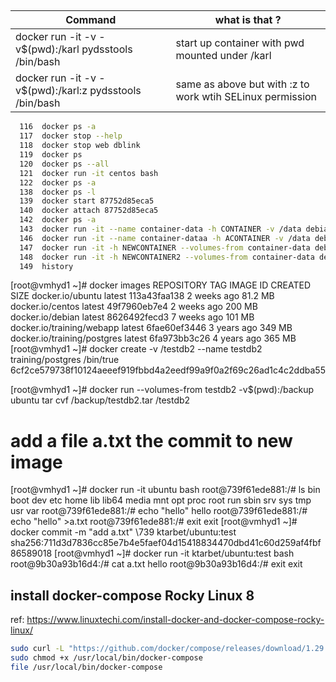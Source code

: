
## 

|Command | what is that ?|
| --- | --- |
| docker run -it -v -v$(pwd):/karl pydsstools /bin/bash|start up container with pwd mounted under /karl|
| docker run -it -v -v$(pwd):/karl:z pydsstools /bin/bash|same as above but with :z to work wtih SELinux permission|





```bash  
  116  docker ps -a
  117  docker stop --help
  118  docker stop web dblink
  119  docker ps
  120  docker ps --all
  121  docker run -it centos bash
  122  docker ps -a
  138  docker ps -l
  139  docker start 87752d85eca5
  140  docker attach 87752d85eca5
  142  docker ps -a
  143  docker run -it --name container-data -h CONTAINER -v /data debian /bin/bash
  146  docker run -it --name container-dataa -h ACONTAINER -v /data debian /bin/bash
  147  docker run -it -h NEWCONTAINER --volumes-from container-data debian bash
  148  docker run -it -h NEWCONTAINER2 --volumes-from container-data debian bash
  149  history
  ```
[root@vmhyd1 ~]# docker images
REPOSITORY                    TAG                 IMAGE ID            CREATED             SIZE
docker.io/ubuntu              latest              113a43faa138        2 weeks ago         81.2 MB
docker.io/centos              latest              49f7960eb7e4        2 weeks ago         200 MB
docker.io/debian              latest              8626492fecd3        7 weeks ago         101 MB
docker.io/training/webapp     latest              6fae60ef3446        3 years ago         349 MB
docker.io/training/postgres   latest              6fa973bb3c26        4 years ago         365 MB
[root@vmhyd1 ~]# docker create -v /testdb2 --name testdb2 training/postgres /bin/true
6cf2ce579738f10124aeeef919fbbd4a2eedf99a9f0a2f69c26ad1c4c2ddba55

[root@vmhyd1 ~]# docker run --volumes-from testdb2 -v$(pwd):/backup ubuntu tar cvf /backup/testdb2.tar /testdb2

# add a file a.txt the commit to new image
[root@vmhyd1 ~]# docker run -it ubuntu bash
root@739f61ede881:/# ls
bin  boot  dev  etc  home  lib  lib64  media  mnt  opt  proc  root  run  sbin  srv  sys  tmp  usr  var
root@739f61ede881:/# echo "hello"
hello
root@739f61ede881:/# echo "hello" >a.txt
root@739f61ede881:/# exit
exit
[root@vmhyd1 ~]# docker commit -m "add a.txt" \739  ktarbet/ubuntu:test
sha256:711d3d7836cc85e7b4e5faef04d15418834470dbd41c60d259af4fbf86589018
[root@vmhyd1 ~]# docker run -it ktarbet/ubuntu:test bash
root@9b30a93b16d4:/# cat a.txt
hello
root@9b30a93b16d4:/# exit
exit

## install docker-compose  Rocky Linux 8
ref: https://www.linuxtechi.com/install-docker-and-docker-compose-rocky-linux/

```bash
sudo curl -L "https://github.com/docker/compose/releases/download/1.29.2/docker-compose-$(uname -s)-$(uname -m)" -o /usr/local/bin/docker-compose
sudo chmod +x /usr/local/bin/docker-compose
file /usr/local/bin/docker-compose 
```
